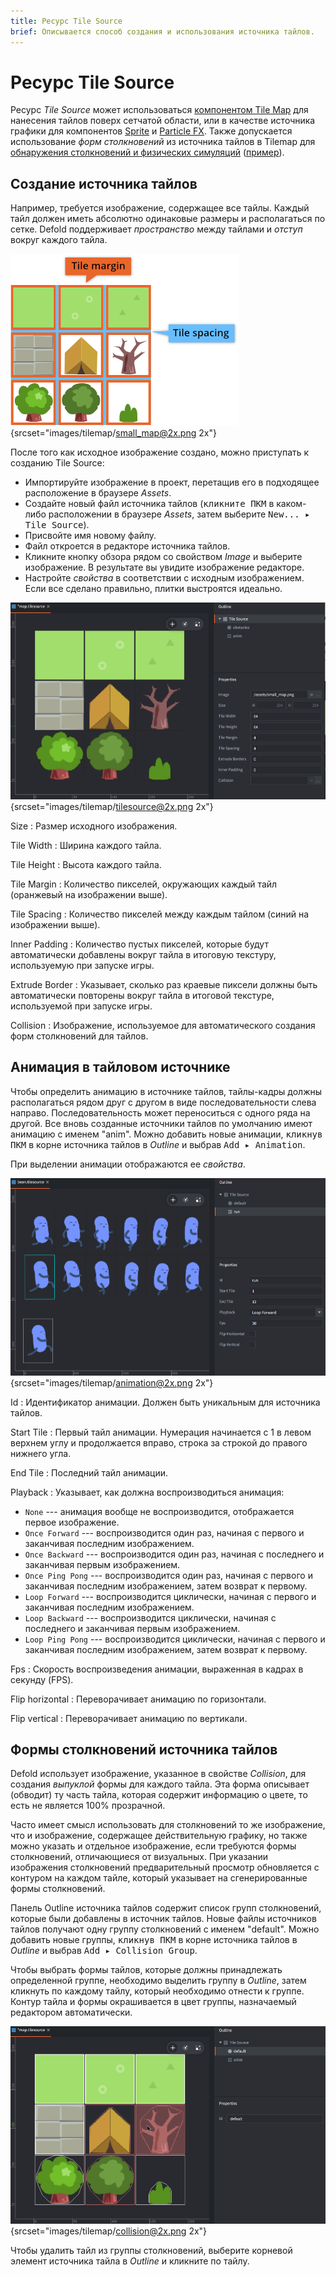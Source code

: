 ```yaml
---
title: Ресурс Tile Source
brief: Описывается способ создания и использования источника тайлов.
---
```


# Ресурс Tile Source

Ресурс *Tile Source* может использоваться [компонентом Tile Map](/manuals/tilemap) для нанесения тайлов поверх сетчатой области, или в качестве источника графики для компонентов [Sprite](/manuals/sprite) и [Particle FX](/manuals/particlefx). Также допускается использование *форм столкновений* из источника тайлов в Tilemap для [обнаружения столкновений и физических симуляций](/manuals/physics) ([пример](/examples/tilemap/collisions/)).

## Создание источника тайлов

Например, требуется изображение, содержащее все тайлы. Каждый тайл должен иметь абсолютно одинаковые размеры и располагаться по сетке. Defold поддерживает _пространство_ между тайлами и _отступ_ вокруг каждого тайла.

![tile image](images/tilemap/small_map.png){srcset="images/tilemap/small_map@2x.png 2x"}

После того как исходное изображение создано, можно приступать к созданию Tile Source:

- Импортируйте изображение в проект, перетащив его в подходящее расположение в браузере *Assets*.
- Создайте новый файл источника тайлов (<kbd>кликните ПКМ</kbd> в каком-либо расположении в браузере *Assets*, затем выберите <kbd>New... ▸ Tile Source</kbd>).
- Присвойте имя новому файлу.
- Файл откроется в редакторе источника тайлов.
- Кликните кнопку обзора рядом со свойством *Image* и выберите изображение. В результате вы увидите изображение редакторе.
- Настройте *свойства* в соответствии с исходным изображением. Если все сделано правильно, плитки выстроятся идеально.

![Creating a Tile Source](images/tilemap/tilesource.png){srcset="images/tilemap/tilesource@2x.png 2x"}

Size
: Размер исходного изображения.

Tile Width
: Ширина каждого тайла.

Tile Height
: Высота каждого тайла.

Tile Margin
: Количество пикселей, окружающих каждый тайл (оранжевый на изображении выше).

Tile Spacing
: Количество пикселей между каждым тайлом (синий на изображении выше).

Inner Padding
: Количество пустых пикселей, которые будут автоматически добавлены вокруг тайла в итоговую текстуру, используемую при запуске игры.

Extrude Border
: Указывает, сколько раз краевые пиксели должны быть автоматически повторены вокруг тайла в итоговой текстуре, используемой при запуске игры.

Collision
: Изображение, используемое для автоматического создания форм столкновений для тайлов.

## Анимация в тайловом источнике

Чтобы определить анимацию в источнике тайлов, тайлы-кадры должны располагаться рядом друг с другом в виде последовательности слева направо. Последовательность может переноситься с одного ряда на другой. Все вновь созданные источники тайлов по умолчанию имеют анимацию с именем "anim". Можно добавить новые анимации, <kbd>кликнув ПКМ</kbd> в корне источника тайлов в *Outline* и выбрав <kbd>Add ▸ Animation</kbd>.

При выделении анимации отображаются ее *свойства*.

![Tile Source animation](images/tilemap/animation.png){srcset="images/tilemap/animation@2x.png 2x"}

Id
: Идентификатор анимации. Должен быть уникальным для источника тайлов.

Start Tile
: Первый тайл анимации. Нумерация начинается с 1 в левом верхнем углу и продолжается вправо, строка за строкой до правого нижнего угла.

End Tile
: Последний тайл анимации.

Playback
: Указывает, как должна воспроизводиться анимация:

  - `None` --- анимация вообще не воспроизводится, отображается первое изображение.
  - `Once Forward` --- воспроизводится один раз, начиная с первого и заканчивая последним изображением.
  - `Once Backward` --- воспроизводится один раз, начиная с последнего и заканчивая первым изображением.
  - `Once Ping Pong` --- воспроизводится один раз, начиная с первого и заканчивая последним изображением, затем возврат к первому.
  - `Loop Forward` --- воспроизводится циклически, начиная с первого и заканчивая последним изображением.
  - `Loop Backward` --- воспроизводится циклически, начиная с последнего и заканчивая первым изображением.
  - `Loop Ping Pong` --- воспроизводится циклически, начиная с первого и заканчивая последним изображением, затем возврат к первому.

Fps
: Скорость воспроизведения анимации, выраженная в кадрах в секунду (FPS).

Flip horizontal
: Переворачивает анимацию по горизонтали.

Flip vertical
: Переворачивает анимацию по вертикали.

## Формы столкновений источника тайлов

Defold использует изображение, указанное в свойстве *Collision*, для создания _выпуклой_ формы для каждого тайла. Эта форма описывает (обводит) ту часть тайла, которая содержит информацию о цвете, то есть не является 100% прозрачной.

Часто имеет смысл использовать для столкновений то же изображение, что и изображение, содержащее действительную графику, но также можно указать и отдельное изображение, если требуются формы столкновений, отличающиеся от визуальных. При указании изображения столкновений предварительный просмотр обновляется с контуром на каждом тайле, который указывает на сгенерированные формы столкновений.

Панель Outline источника тайлов содержит список групп столкновений, которые были добавлены в источник тайлов. Новые файлы источников тайлов получают одну группу столкновений с именем "default". Можно добавить новые группы, <kbd>кликнув ПКМ</kbd> в корне источника тайлов в *Outline* и выбрав <kbd>Add ▸ Collision Group</kbd>.

Чтобы выбрать формы тайлов, которые должны принадлежать определенной группе, необходимо выделить группу в *Outline*, затем кликнуть по каждому тайлу, который необходимо отнести к группе. Контур тайла и формы окрашивается в цвет группы, назначаемый редактором автоматически.

![Collision Shapes](images/tilemap/collision.png){srcset="images/tilemap/collision@2x.png 2x"}

Чтобы удалить тайл из группы столкновений, выберите корневой элемент источника тайла в *Outline* и кликните по тайлу.
